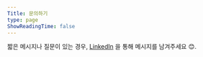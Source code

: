 ```yaml
---
Title: 문의하기
type: page
ShowReadingTime: false
---
```


짧은 메시지나 질문이 있는 경우, [LinkedIn](https://www.linkedin.com/in/jesusfj710/) 을 통해 메시지를 남겨주세요 😊.
